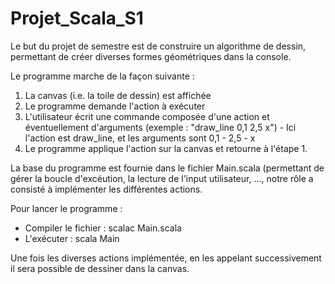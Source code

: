 # Projet_Scala_S1
Le but du projet de semestre est de construire un algorithme de dessin, permettant de créer diverses formes géométriques dans la console.

Le programme marche de la façon suivante :

1. La canvas (i.e. la toile de dessin) est affichée 
2. Le programme demande l'action à exécuter
3. L'utilisateur écrit une commande composée d'une action et éventuellement d'arguments (exemple : "draw_line 0,1 2,5 x") - Ici l'action est draw_line, et les arguments sont 0,1 - 2,5 - x
4. Le programme applique l'action sur la canvas et retourne à l'étape 1.

La base du programme est fournie dans le fichier Main.scala (permettant de gérer la boucle d'excéution, la lecture de l'input utilisateur, ..., notre rôle a consisté à implémenter les différentes actions.

Pour lancer le programme :
- Compiler le fichier : scalac Main.scala
- L'exécuter : scala Main

Une fois les diverses actions implémentée, en les appelant successivement il sera possible de dessiner dans la canvas.
